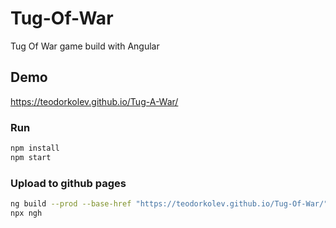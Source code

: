 # Tug-Of-War
Tug Of War game build with Angular

## Demo
https://teodorkolev.github.io/Tug-A-War/

### Run
```bash
npm install
npm start
```

### Upload to github pages
```bash
ng build --prod --base-href "https://teodorkolev.github.io/Tug-Of-War/"
npx ngh
```
